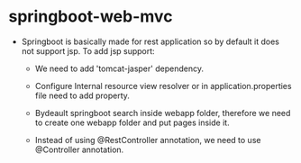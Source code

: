 # springboot-web-mvc 

- Springboot is basically made for rest application so by default it does not support jsp. To add jsp support:

  * We need to add 'tomcat-jasper' dependency.
  
  * Configure Internal resource view resolver or in application.properties file need to add property.

  * Bydeault springboot search inside webapp folder, therefore we need to create one webapp folder and put pages inside it.
  
  * Instead of using @RestController annotation, we need to use @Controller annotation.

